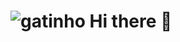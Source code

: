 <h1><picture><img alt="gatinho" src="https://media.tenor.com/29Ok5pc0ivAAAAAd/gatinho-gato.gif"><picture> Hi there 👋</h1>

<!--
**Samkuran/Samkuran** is a ✨ _special_ ✨ repository because its `README.md` (this file) appears on your GitHub profile.

Here are some ideas to get you started:

- 🔭 I’m currently working on ...
- 🌱 I’m currently learning ...
- 👯 I’m looking to collaborate on ...
- 🤔 I’m looking for help with ...
- 💬 Ask me about ...
- 📫 How to reach me: ...
- 😄 Pronouns: ...
- ⚡ Fun fact: ...
-->
